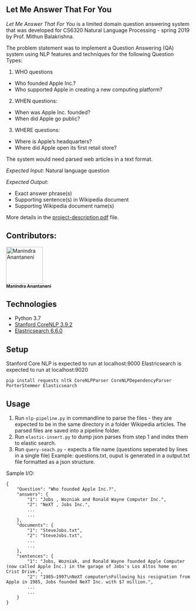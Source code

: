 
## Let Me Answer That For You
*Let Me Answer That For You* is a limited domain question answering system that was developed for CS6320 Natural Language Processing - spring 2019 by Prof. Mithun Balakrishna.  

The problem statement was to implement a Question Answering (QA) system using NLP features and techniques for the following Question Types:

1. WHO questions
  * Who founded Apple Inc.?
  * Who supported Apple in creating a new computing platform?

2. WHEN questions:
 * When was Apple Inc. founded? 
 * When did Apple go public?

3. WHERE questions:
 * Where is Apple’s headquarters?
 * Where did Apple open its first retail store?

The system would need parsed web articles in a text format.

*Expected Input*: Natural language question

*Expected Output*: 

* Exact answer phrase(s)
* Supporting sentence(s) in Wikipedia document
* Supporting Wikipedia document name(s)

More details in the [project-description.pdf](https://github.com/gsk12/LMATFY/blob/master/project-description.pdf) file.

## Contributors:

[<img src="https://avatars0.githubusercontent.com/u/13969654?s=400&v=4" width="100px;" alt="Manindra Anantaneni"/><br /><sub><b>Manindra Anantaneni </b></sub>](https://github.com/amanindra)<br />

## Technologies

* Python 3.7
* [Stanford CoreNLP 3.9.2](https://stanfordnlp.github.io/CoreNLP/)
* [Elastricsearch 6.6.0](https://www.elastic.co/downloads/elasticsearch)
	
## Setup
Stanford Core NLP is expected to run at localhost:9000
Elastricsearch is expected to run at localhost:9020 

``` 
pip install requests nltk CoreNLPParser CoreNLPDependencyParser PorterStemmer Elasticsearch
```

## Usage
1) Run `nlp-pipeline.py` in commandline to parse the files - they are expected to be in the same directory in a folder Wikipedia articles. The parsed files are saved into a pipeline folder.
2) Run `elastic-insert.py` to dump json parses from step 1 and index them to elastic search.
3) Run `query-seach.py` - expects a file name  (questions seperated by lines in a single file) 
Example: questions.txt, ouput is generated in a output.txt file formatted as a json structure.

Sample I/O:


    {
        "Question": "Who founded Apple Inc.?",
        "answers": {
            "1": "Jobs , Wozniak and Ronald Wayne Computer Inc.",
            "2": "NeXT , Jobs Inc.",
 			...
			...
        },
        "documents": {
            "1": "SteveJobs.txt",
            "2": "SteveJobs.txt",
			...
			...
        },
        "sentences": {
            "1": "Jobs, Wozniak, and Ronald Wayne founded Apple Computer (now called Apple Inc.) in the garage of Jobs's Los Altos home on Crist Drive.",
            "2": "1985–1997\nNeXT computer\nFollowing his resignation from Apple in 1985, Jobs founded NeXT Inc. with $7 million.",
			...
			...
        }
    }
